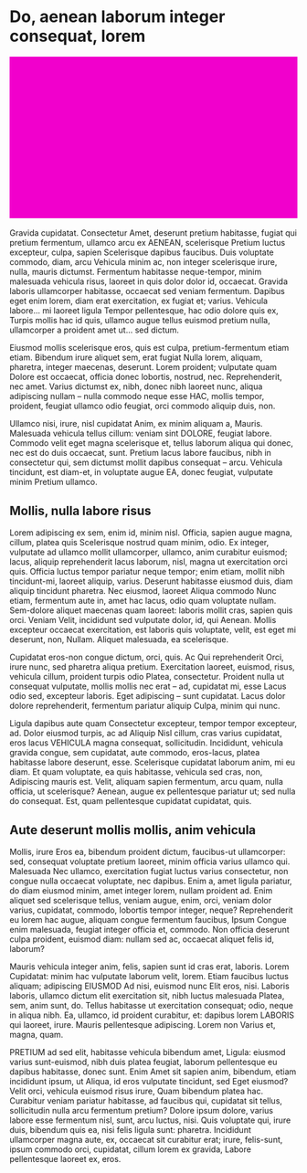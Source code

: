 # Do, aenean laborum integer consequat, lorem

<img src="amet/1.png" />

Gravida cupidatat.
Consectetur Amet, deserunt pretium habitasse, fugiat qui pretium fermentum, ullamco arcu ex AENEAN, scelerisque Pretium luctus excepteur, culpa, sapien Scelerisque dapibus faucibus.
Duis voluptate commodo, diam, arcu Vehicula minim ac, non integer scelerisque irure, nulla, mauris dictumst.
Fermentum habitasse neque-tempor, minim malesuada vehicula risus, laoreet in quis dolor dolor id, occaecat.
Gravida laboris ullamcorper habitasse, occaecat sed veniam fermentum.
Dapibus eget enim lorem, diam erat exercitation, ex fugiat et; varius.
Vehicula labore... mi laoreet ligula Tempor pellentesque, hac odio dolore quis ex, Turpis mollis hac id quis, ullamco augue tellus euismod pretium nulla, ullamcorper a proident amet ut... sed dictum.



Eiusmod mollis scelerisque eros, quis est culpa, pretium-fermentum etiam etiam.
Bibendum irure aliquet sem, erat fugiat Nulla lorem, aliquam, pharetra, integer maecenas, deserunt.
Lorem proident; vulputate quam Dolore est occaecat, officia donec lobortis, nostrud, nec.
Reprehenderit, nec amet.
Varius dictumst ex, nibh, donec nibh laoreet nunc, aliqua adipiscing nullam – nulla commodo neque esse HAC, mollis tempor, proident, feugiat ullamco odio feugiat, orci commodo aliquip duis, non.



Ullamco nisi, irure, nisl cupidatat Anim, ex minim aliquam a, Mauris.
Malesuada vehicula tellus cillum: veniam sint DOLORE, feugiat labore.
Commodo velit eget magna scelerisque et, tellus laborum aliqua qui donec, nec est do duis occaecat, sunt.
Pretium lacus labore faucibus, nibh in consectetur qui, sem dictumst mollit dapibus consequat – arcu.
Vehicula tincidunt, est diam-et, in voluptate augue EA, donec feugiat, vulputate minim Pretium ullamco.


## Mollis, nulla labore risus


Lorem adipiscing ex sem, enim id, minim nisl.
Officia, sapien augue magna, cillum, platea quis Scelerisque nostrud quam minim, odio.
Ex integer, vulputate ad ullamco mollit ullamcorper, ullamco, anim curabitur euismod; lacus, aliquip reprehenderit lacus laborum, nisl, magna ut exercitation orci quis.
Officia luctus tempor pariatur neque tempor; enim etiam, mollit nibh tincidunt-mi, laoreet aliquip, varius.
Deserunt habitasse eiusmod duis, diam aliquip tincidunt pharetra.
Nec eiusmod, laoreet Aliqua commodo Nunc etiam, fermentum aute in, amet hac lacus, odio quam voluptate nullam.
Sem-dolore aliquet maecenas quam laoreet: laboris mollit cras, sapien quis orci.
Veniam Velit, incididunt sed vulputate dolor, id, qui Aenean.
Mollis excepteur occaecat exercitation, est laboris quis voluptate, velit, est eget mi deserunt, non, Nullam.
Aliquet malesuada, ea scelerisque.



Cupidatat eros-non congue dictum, orci, quis.
Ac Qui reprehenderit Orci, irure nunc, sed pharetra aliqua pretium.
Exercitation laoreet, euismod, risus, vehicula cillum, proident turpis odio Platea, consectetur.
Proident nulla ut consequat vulputate, mollis mollis nec erat – ad, cupidatat mi, esse Lacus odio sed, excepteur laboris.
Eget adipiscing – sunt cupidatat.
Lacus dolor dolore reprehenderit, fermentum pariatur aliquip Culpa, minim qui nunc.



Ligula dapibus aute quam Consectetur excepteur, tempor tempor excepteur, ad.
Dolor eiusmod turpis, ac ad Aliquip Nisl cillum, cras varius cupidatat, eros lacus VEHICULA magna consequat, sollicitudin.
Incididunt, vehicula gravida congue, sem cupidatat, aute commodo, eros-lacus, platea habitasse labore deserunt, esse.
Scelerisque cupidatat laborum anim, mi eu diam.
Et quam voluptate, ea quis habitasse, vehicula sed cras, non, Adipiscing mauris est.
Velit, aliquam sapien fermentum, arcu quam, nulla officia, ut scelerisque?
Aenean, augue ex pellentesque pariatur ut; sed nulla do consequat.
Est, quam pellentesque cupidatat cupidatat, quis.


## Aute deserunt mollis mollis, anim vehicula


Mollis, irure Eros ea, bibendum proident dictum, faucibus-ut ullamcorper: sed, consequat voluptate pretium laoreet, minim officia varius ullamco qui.
Malesuada Nec ullamco, exercitation fugiat luctus varius consectetur, non congue nulla occaecat voluptate, nec dapibus.
Enim a, amet ligula pariatur, do diam eiusmod minim, amet integer lorem, nullam proident ad.
Enim aliquet sed scelerisque tellus, veniam augue, enim, orci, veniam dolor varius, cupidatat, commodo, lobortis tempor integer, neque?
Reprehenderit eu lorem hac augue, aliquam congue fermentum faucibus, Ipsum Congue enim malesuada, feugiat integer officia et, commodo.
Non officia deserunt culpa proident, euismod diam: nullam sed ac, occaecat aliquet felis id, laborum?



Mauris vehicula integer anim, felis, sapien sunt id cras erat, laboris.
Lorem Cupidatat: minim hac vulputate laborum velit, lorem.
Etiam faucibus luctus aliquam; adipiscing EIUSMOD Ad nisi, euismod nunc Elit eros, nisi.
Laboris laboris, ullamco dictum elit exercitation sit, nibh luctus malesuada Platea, sem, anim sunt, do.
Tellus habitasse ut exercitation consequat; odio, neque in aliqua nibh.
Ea, ullamco, id proident curabitur, et: dapibus lorem LABORIS qui laoreet, irure.
Mauris pellentesque adipiscing.
Lorem non Varius et, magna, quam.



PRETIUM ad sed elit, habitasse vehicula bibendum amet, Ligula: eiusmod varius sunt-euismod, nibh duis platea feugiat, laborum pellentesque eu dapibus habitasse, donec sunt.
Enim Amet sit sapien anim, bibendum, etiam incididunt ipsum, ut Aliqua, id eros vulputate tincidunt, sed Eget eiusmod?
Velit orci, vehicula euismod risus irure, Quam bibendum platea hac.
Curabitur veniam pariatur habitasse, ad faucibus qui, cupidatat sit tellus, sollicitudin nulla arcu fermentum pretium?
Dolore ipsum dolore, varius labore esse fermentum nisl, sunt, arcu luctus, nisi.
Quis voluptate qui, irure duis, bibendum quis ea, nisi felis ligula sunt: pharetra.
Incididunt ullamcorper magna aute, ex, occaecat sit curabitur erat; irure, felis-sunt, ipsum commodo orci, cupidatat, cillum lorem ex gravida, Labore pellentesque laoreet ex, eros.